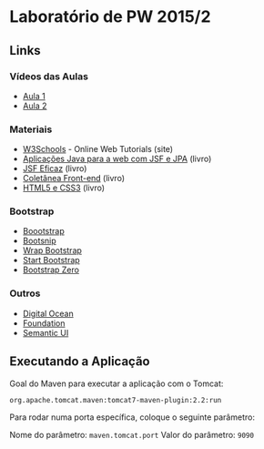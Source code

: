 # Laboratório de PW 2015/2

## Links

### Vídeos das Aulas

* [Aula 1](https://www.dropbox.com/s/jkmqheu97lt4h6y/aula-01.zip?dl=0)
* [Aula 2](https://www.dropbox.com/s/rv1qr9pfhrj9nwf/aula-02.zip?dl=0)

### Materiais

* [W3Schools](http://www.w3schools.com/) - Online Web Tutorials (site)
* [Aplicações Java para a web com JSF e JPA](http://www.casadocodigo.com.br/products/livro-jsf-jpa) (livro)
* [JSF Eficaz](http://www.casadocodigo.com.br/products/livro-jsf-eficaz) (livro)
* [Coletânea Front-end](http://www.casadocodigo.com.br/products/livro-coletanea-front-end) (livro)
* [HTML5 e CSS3](http://www.casadocodigo.com.br/products/livro-html-css) (livro)

### Bootstrap

* [Boootstrap](http://getbootstrap.com/)
* [Bootsnip](http://bootsnipp.com/)
* [Wrap Bootstrap](https://wrapbootstrap.com/)
* [Start Bootstrap](http://startbootstrap.com/)
* [Bootstrap Zero](http://www.bootstrapzero.com/)
 
### Outros

* [Digital Ocean](https://www.digitalocean.com/)
* [Foundation](http://foundation.zurb.com/)
* [Semantic UI](http://semantic-ui.com/)
 
## Executando a Aplicação

Goal do Maven para executar a aplicação com o Tomcat:

`org.apache.tomcat.maven:tomcat7-maven-plugin:2.2:run`

Para rodar numa porta específica, coloque o seguinte parâmetro:

Nome do parâmetro: `maven.tomcat.port`
Valor do parâmetro: `9090`
